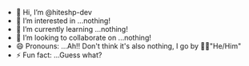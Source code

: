 - 👋 Hi, I’m @hiteshp-dev
- 👀 I’m interested in ...nothing!
- 🌱 I’m currently learning ...nothing!
- 💞️ I’m looking to collaborate on ...nothing!
- 😄 Pronouns: ...Ah!! Don't think it's also nothing, I go by 👦🏻"He/Him"
- ⚡ Fun fact: ...Guess what?

<!---
hiteshp-dev/hiteshp-dev is a ✨ special ✨ repository because its `README.md` (this file) appears on your GitHub profile.
You can click the Preview link to take a look at your changes.
--->
